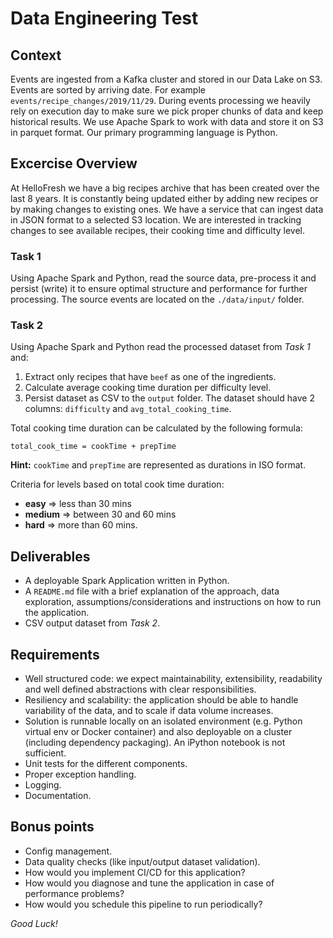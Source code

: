 # Data Engineering Test

## Context

Events are ingested from a Kafka cluster and stored in our Data Lake on S3.
Events are sorted by arriving date. For example `events/recipe_changes/2019/11/29`.
During events processing we heavily rely on execution day to make sure we pick proper chunks of data and keep historical results.
We use Apache Spark to work with data and store it on S3 in parquet format. Our primary programming language is Python.

## Excercise Overview

At HelloFresh we have a big recipes archive that has been created over the last 8 years.
It is constantly being updated either by adding new recipes or by making changes to existing ones.
We have a service that can ingest data in JSON format to a selected S3 location.
We are interested in tracking changes to see available recipes, their cooking time and difficulty level.

### Task 1

Using Apache Spark and Python, read the source data, pre-process it and persist (write) it to ensure optimal structure and performance for further processing.
The source events are located on the `./data/input/` folder.

### Task 2

Using Apache Spark and Python read the processed dataset from *Task 1* and:
1. Extract only recipes that have `beef` as one of the ingredients.
2. Calculate average cooking time duration per difficulty level.
3. Persist dataset as CSV to the `output` folder. The dataset should have 2 columns: `difficulty` and `avg_total_cooking_time`.

Total cooking time duration can be calculated by the following formula:
```
total_cook_time = cookTime + prepTime
```

**Hint:** `cookTime` and `prepTime` are represented as durations in ISO format.

Criteria for levels based on total cook time duration:
- **easy** => less than 30 mins
- **medium** => between 30 and 60 mins
- **hard** => more than 60 mins.

## Deliverables

- A deployable Spark Application written in Python.
- A `README.md` file with a brief explanation of the approach, data exploration, assumptions/considerations and instructions on how to run the application.
- CSV output dataset from *Task 2*.

## Requirements

- Well structured code: we expect maintainability, extensibility, readability and well defined abstractions with clear responsibilities.
- Resiliency and scalability: the application should be able to handle variability of the data, and to scale if data volume increases.
- Solution is runnable locally on an isolated environment (e.g. Python virtual env or Docker container) and also deployable on a cluster (including dependency packaging). An iPython notebook is not sufficient.
- Unit tests for the different components.
- Proper exception handling.
- Logging.
- Documentation.

## Bonus points

- Config management.
- Data quality checks (like input/output dataset validation).
- How would you implement CI/CD for this application?
- How would you diagnose and tune the application in case of performance problems?
- How would you schedule this pipeline to run periodically?

*Good Luck!*

